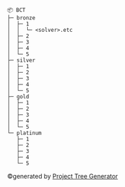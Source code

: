 ```
📦 BCT
├─ bronze
│  ├─ 1
│  │  └─ <solver>.etc
│  ├─ 2
│  ├─ 3
│  ├─ 4
│  └─ 5
├─ silver
│  ├─ 1
│  ├─ 2
│  ├─ 3
│  ├─ 4
│  └─ 5
├─ gold
│  ├─ 1
│  ├─ 2
│  ├─ 3
│  ├─ 4
│  └─ 5
└─ platinum
   ├─ 1
   ├─ 2
   ├─ 3
   ├─ 4
   └─ 5
```
©generated by [Project Tree Generator](https://woochanleee.github.io/project-tree-generator)
